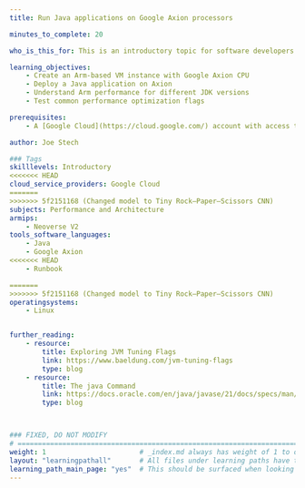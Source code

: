 ```yaml
---
title: Run Java applications on Google Axion processors

minutes_to_complete: 20

who_is_this_for: This is an introductory topic for software developers who want to learn how to run their Java-based applications on Arm-based Google Axion processors in Google Cloud. Most Java applications will run on Axion with no changes needed, but there are optimizations that can help improve application performance on Axion.

learning_objectives: 
    - Create an Arm-based VM instance with Google Axion CPU
    - Deploy a Java application on Axion
    - Understand Arm performance for different JDK versions
    - Test common performance optimization flags

prerequisites:
    - A [Google Cloud](https://cloud.google.com/) account with access to Axion based instances (C4A).

author: Joe Stech

### Tags
skilllevels: Introductory
<<<<<<< HEAD
cloud_service_providers: Google Cloud
=======
>>>>>>> 5f2151168 (Changed model to Tiny Rock–Paper–Scissors CNN)
subjects: Performance and Architecture
armips:
    - Neoverse V2
tools_software_languages:
    - Java
    - Google Axion
<<<<<<< HEAD
    - Runbook

=======
>>>>>>> 5f2151168 (Changed model to Tiny Rock–Paper–Scissors CNN)
operatingsystems:
    - Linux


further_reading:
    - resource:
        title: Exploring JVM Tuning Flags
        link: https://www.baeldung.com/jvm-tuning-flags
        type: blog
    - resource:
        title: The java Command 
        link: https://docs.oracle.com/en/java/javase/21/docs/specs/man/java.html
        type: blog



### FIXED, DO NOT MODIFY
# ================================================================================
weight: 1                       # _index.md always has weight of 1 to order correctly
layout: "learningpathall"       # All files under learning paths have this same wrapper
learning_path_main_page: "yes"  # This should be surfaced when looking for related content. Only set for _index.md of learning path content.
---
```

